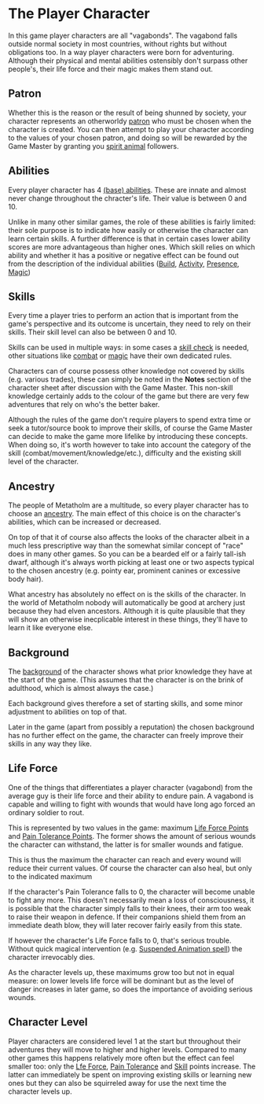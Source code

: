 # The Player Character

In this game player characters are all "vagabonds". The vagabond falls outside normal society in most countries, without rights but without obligations too. In a way player characters were born for adventuring. Although their physical and mental abilities ostensibly don't surpass other people's, their life force and their magic makes them stand out.

## Patron

Whether this is the reason or the result of being shunned by society, your character represents an otherworldy [patron](character:patron) who must be chosen when the character is created. You can then attempt to play your character according to the values of your chosen patron, and doing so will be rewarded by the Game Master by granting you [spirit animal](character:spirit_animals) followers.

## Abilities

Every player character has 4 [(base) abilities](character:abilities). These are innate and almost never change throughout the chracter's life. Their value is between 0 and 10.

Unlike in many other similar games, the role of these abilities is fairly limited: their sole purpose is to indicate how easily or otherwise the character can learn certain skills. A further difference is that in certain cases lower ability scores are more advantageous than higher ones. Which skill relies on which ability and whether it has a positive or negative effect can be found out from the description of the individual abilities ([Build](ability:build), [Activity](ability:activity), [Presence](ability:presence), [Magic](ability:magic))

## Skills

Every time a player tries to perform an action that is important from the game's perspective and its outcome is uncertain, they need to rely on their skills. Their skill level can also be between 0 and 10.

Skills can be used in multiple ways: in some cases a [skill check](rule:skill_check) is needed, other situations like [combat](rule:combat) or [magic](rule:magic) have their own dedicated rules.

Characters can of course possess other knowledge not covered by skills (e.g. various trades), these can simply be noted in the **Notes** section of the character sheet after discussion with the Game Master. This non-skill knowledge certainly adds to the colour of the game but there are very few adventures that rely on who's the better baker.

Although the rules of the game don't require players to spend extra time or seek a tutor/source book to improve their skills, of course the Game Master can decide to make the game more lifelike by introducing these concepts. When doing so, it's worth however to take into account the category of the skill (combat/movement/knowledge/etc.), difficulty and the existing skill level of the character.

## Ancestry

The people of Metatholm are a multitude, so every player character has to choose an [ancestry](character:ancestry). The main effect of this choice is on the character's abilities, which can be increased or decreased.

On top of that it of course also affects the looks of the character albeit in a much less prescriptive way than the somewhat similar concept of "race" does in many other games. So you can be a bearded elf or a fairly tall-ish dwarf, although it's always worth picking at least one or two aspects typical to the chosen ancestry (e.g. pointy ear, prominent canines or excessive body hair).

What ancestry has absolutely no effect on is the skills of the character. In the world of Metatholm nobody will automatically be good at archery just because they had elven ancestors. Although it is quite plausible that they will show an otherwise inecplicable interest in these things, they'll have to learn it like everyone else.

## Background

The [background](character:background) of the character shows what prior knowledge they have at the start of the game. (This assumes that the character is on the brink of adulthood, which is almost always the case.)

Each background gives therefore a set of starting skills, and some minor adjustment to abilities on top of that.

Later in the game (apart from possibly a reputation) the chosen background has no further effect on the game, the character can freely improve their skills in any way they like.

## Life Force

One of the things that differentiates a player character (vagabond) from the average guy is their life force and their ability to endure pain. A vagabond is capable and willing to fight with wounds that would have long ago forced an ordinary soldier to rout.

This is represented by two values in the game: maximum [Life Force Points](character:ep) and [Pain Tolerance Points](character:fp). The former shows the amount of serious wounds the character can withstand, the latter is for smaller wounds and fatigue.

This is thus the maximum the character can reach and every wound will reduce their current values. Of course the character can also heal, but only to the indicated maximum

If the character's Pain Tolerance falls to 0, the character will become unable to fight any more. This doesn't necessarily mean a loss of consciousness, it is possible that the character simply falls to their knees, their arm too weak to raise their weapon in defence. If their companions shield them from an immediate death blow, they will later recover fairly easily from this state.

If however the character's Life Force falls to 0, that's serious trouble. Without quick magical intervention (e.g. [Suspended Animation spell](spell:suspended_animation)) the character irrevocably dies.

As the character levels up, these maximums grow too but not in equal measure: on lower levels life force will be dominant but as the level of danger increases in later game, so does the importance of avoiding serious wounds.

## Character Level

Player characters are considered level 1 at the start but throughout their adventures they will move to higher and higher levels. Compared to many other games this happens relatively more often but the effect can feel smaller too: only the [Lfe Force](character:ep), [Pain Tolerance](character:fp) and [Skill](character:kp) points increase. The latter can immediately be spent on improving existing skills or learning new ones but they can also be squirreled away for use the next time the character levels up.